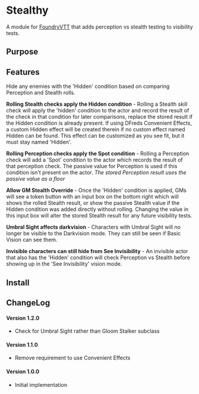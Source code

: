<h1>Stealthy</h1>

A module for <a href="https://foundryvtt.com/">FoundryVTT</a> that adds perception vs stealth testing to visibility tests.

<h2>Purpose</h2>


<h2>Features</h2>

Hide any enemies with the 'Hidden' condition based on comparing Perception and Stealth rolls.

**Rolling Stealth checks apply the Hidden condition** - Rolling a Stealth skill check will apply the 'hidden' condition to the actor and record the result of the check in that condition for later comparisons, replace the stored result if the Hidden condition is already present. If using DFreds Convenient Effects, a custom Hidden effect will be created therein if no custom effect named Hidden can be found. This effect can be customized as you see fit, but it must stay named 'Hidden'.

**Rolling Perception checks apply the Spot condition** - Rolling a Perception check will add a 'Spot' condition to the actor which records the result of that perception check. The passive value for Perception is used if this condition isn't present on the actor. <i>The stored Perception result uses the passive value as a floor</i>

**Allow GM Stealth Override** - Once the 'Hidden' condition is applied, GMs will see a token button with an input box on the bottom right which will shows the rolled Stealth result, or show the passive Stealth value if the Hidden condition was added directly without rolling. Changing the value in this input box will alter the stored Stealth result for any future visibility tests.

**Umbral Sight affects darkvision** - Characters with Umbral Sight will no longer be visible to the Darkvision mode. They can still be seen if Basic Vision can see them.

**Invisible characters can still hide from See Invisibility** - An invisible actor that also has the 'Hidden' condition will check Perception vs Stealth before showing up in the 'See Invisibility' vision mode.

<h2>Install</h2>

<h2>ChangeLog</h2>

<h4>Version 1.2.0</h4>
<ul>
  <li>Check for Umbral Sight rather than Gloom Stalker subclass</li>
</ul>

<h4>Version 1.1.0</h4>
<ul>
  <li>Remove requirement to use Convenient Effects</li>
</ul>

<h4>Version 1.0.0</h4>
<ul>
  <li>Initial implementation</li>
</ul>